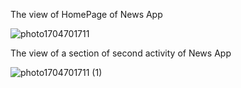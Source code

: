 The view of HomePage of News App

![photo1704701711](https://github.com/ruman-dev/News-App-with-Java/assets/100184592/190f372f-02ee-4889-b36b-61c3167ad547)

The view of a section of second activity of News App

![photo1704701711 (1)](https://github.com/ruman-dev/News-App-with-Java/assets/100184592/a8cfd5cd-80be-4363-92d6-6d8154abfd85)
